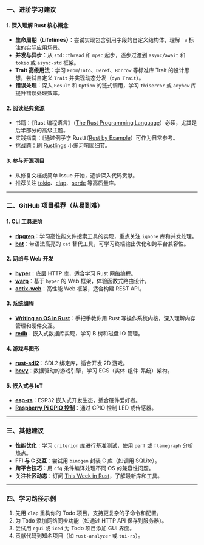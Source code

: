

### **一、进阶学习建议**
#### 1. **深入理解 Rust 核心概念**
   - **生命周期（Lifetimes）**：尝试实现包含引用字段的自定义结构体，理解 `'a` 标注的实际应用场景。
   - **并发与异步**：从 `std::thread` 和 `mpsc` 起步，逐步过渡到 `async/await` 和 `tokio` 或 `async-std` 框架。
   - **Trait 高级用法**：学习 `From`/`Into`、`Deref`、`Borrow` 等标准库 Trait 的设计思想，尝试自定义 `Trait` 并实现动态分发（`dyn Trait`）。
   - **错误处理**：深入 `Result` 和 `Option` 的链式调用，学习 `thiserror` 或 `anyhow` 库提升错误处理效率。

#### 2. **阅读经典资源**
   - 书籍：《Rust 编程语言》（[The Rust Programming Language](https://doc.rust-lang.org/book/)）必读，尤其是后半部分的高级主题。
   - 实践指南：《通过例子学 Rust》（[Rust by Example](https://doc.rust-lang.org/rust-by-example/)）可作为日常参考。
   - 挑战题：刷 [Rustlings](https://github.com/rust-lang/rustlings) 小练习巩固细节。

#### 3. **参与开源项目**
   - 从修复文档或简单 Issue 开始，逐步深入代码贡献。
   - 推荐关注 [tokio](https://github.com/tokio-rs/tokio)、[clap](https://github.com/clap-rs/clap)、[serde](https://github.com/serde-rs/serde) 等高质量库。

---

### **二、GitHub 项目推荐（从易到难）**
#### 1. **CLI 工具进阶**
   - **[ripgrep](https://github.com/BurntSushi/ripgrep)**：学习高性能文件搜索工具的实现，重点关注 `ignore` 库和并发处理。
   - **[bat](https://github.com/sharkdp/bat)**：带语法高亮的 `cat` 替代工具，可学习终端输出优化和跨平台兼容性。

#### 2. **网络与 Web 开发**
   - **[hyper](https://github.com/hyperium/hyper)**：底层 HTTP 库，适合学习 Rust 网络编程。
   - **[warp](https://github.com/seanmonstar/warp)**：基于 `hyper` 的 Web 框架，体验函数式路由设计。
   - **[actix-web](https://github.com/actix/actix-web)**：高性能 Web 框架，适合构建 REST API。

#### 3. **系统编程**
   - **[Writing an OS in Rust](https://github.com/phil-opp/blog_os)**：手把手教你用 Rust 写操作系统内核，深入理解内存管理和硬件交互。
   - **[redb](https://github.com/cberner/redb)**：嵌入式数据库实现，学习 B 树和磁盘 IO 管理。

#### 4. **游戏与图形**
   - **[rust-sdl2](https://github.com/Rust-SDL2/rust-sdl2)**：SDL2 绑定库，适合开发 2D 游戏。
   - **[bevy](https://github.com/bevyengine/bevy)**：数据驱动的游戏引擎，学习 ECS（实体-组件-系统）架构。

#### 5. **嵌入式与 IoT**
   - **[esp-rs](https://github.com/esp-rs)**：ESP32 嵌入式开发生态，适合硬件爱好者。
   - **[Raspberry Pi GPIO 控制](https://github.com/rust-embedded/rust-sysfs-gpio)**：通过 GPIO 控制 LED 或传感器。

---

### **三、其他建议**
- **性能优化**：学习 `criterion` 库进行基准测试，使用 `perf` 或 `flamegraph` 分析热点。
- **FFI 与 C 交互**：尝试用 `bindgen` 封装 C 库（如调用 SQLite）。
- **跨平台技巧**：用 `cfg` 条件编译处理不同 OS 的兼容性问题。
- **关注社区动态**：订阅 [This Week in Rust](https://this-week-in-rust.org/)，了解最新库和工具。

---

### **四、学习路径示例**
1. 先用 `clap` 重构你的 Todo 项目，支持更复杂的子命令和配置。
2. 为 Todo 添加网络同步功能（如通过 HTTP API 保存到服务器）。
3. 尝试用 `egui` 或 `iced` 为 Todo 项目添加 GUI 界面。
4. 贡献代码到知名项目（如 `rust-analyzer` 或 `tui-rs`）。
